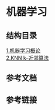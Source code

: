 # 机器学习
## 结构目录
[1.机器学习概论](机器学习教程/1.机器学习基础/1.机器学习基础.md)  
[2.KNN k-近邻算法](机器学习教程/2.KNN%20k-近邻算法/2.KNN%20k-近邻算法.md)  
## 参考文档
## 参考链接
